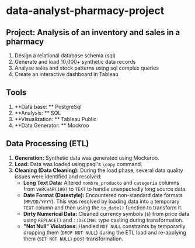 # data-analyst-pharmacy-project
## Project: Analysis of an inventory and sales in a pharmacy
1. Design a relational database schema (sql)
2. Generate and load 10,000+ synthetic data records
3. Analyse sales and stock patterns using sql complex queries 
4. Create an interactive dashboard in Tableau

## Tools
1. **Data base: ** PostgreSql
2. **Analysis: ** SQL
3. **Visualization: ** Tableau Public
4. **Data Generator: ** Mockroo


## Data Processing (ETL)

1.  **Generation:** Synthetic data was generated using Mockaroo.
2.  **Load:** Data was loaded using psql's `\copy` command.
3.  **Cleaning (Data Cleaning):** During the load phase, several data quality issues were identified and resolved:
    * **Long Text Data:** Altered `nombre_producto` and `categoria` columns from `VARCHAR(100)` to `TEXT` to handle unexpectedly long source data.
    * **Date Format (Datestyle):** Encountered non-standard date formats (`MM/DD/YYYY`). This was resolved by loading data into a temporary `TEXT` column and then using the `to_date()` function to transform it.
    * **Dirty Numerical Data:** Cleaned currency symbols (`$`) from price data using `REPLACE()` and `::DECIMAL` type casting during transformation.
    * **"Not Null" Violations:** Handled `NOT NULL` constraints by temporarily dropping them (`DROP NOT NULL`) during the ETL load and re-applying them (`SET NOT NULL`) post-transformation.